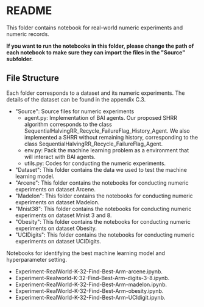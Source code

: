 # README

This folder contains notebook for real-world numeric experiments and numeric records.

**If you want to run the notebooks in this folder, please change the path of each notebook to make sure they can import the files in the "Source" subfolder.**

## File Structure

Each folder corresponds to a dataset and its numeric experiments. The details of the dataset can be found in the appendix C.3.

+ "Source": Source files for numeric experiments
  + agent.py: Implementation of BAI agents. Our proposed SHRR algorithm corresponds to the class SequentialHalvingRR_Recycle_FailureFlag_History_Agent. We also implemented a SHRR without remaining history, corresponding to the class SequentialHalvingRR_Recycle_FailureFlag_Agent.
  + env.py: Pack the machine learning problem as a environment that will interact with BAI agents.
  + utils.py: Codes for conducting the numeric experiments.
+ "Dataset": This folder contains the data we used to test the machine learning model.
+ "Arcene": This folder contains the notebooks for conducting numeric experiments on dataset Arcene.
+ "Madelon": This folder contains the notebooks for conducting numeric experiments on dataset Madelon.
+ "Mnist38": This folder contains the notebooks for conducting numeric experiments on dataset Mnist 3 and 8.
+ "Obesity": This folder contains the notebooks for conducting numeric experiments on dataset Obesity.
+ "UCIDigits": This folder contains the notebooks for conducting numeric experiments on dataset UCIDigits.

Notebooks for identifying the best machine learning model and hyperparameter setting.

+ Experiment-RealWorld-K-32-Find-Best-Arm-arcene.ipynb.
+ Experiment-Realworld-K-32-Find-Best-Arm-digits-3-8.ipynb.
+ Experiment-RealWorld-K-32-Find-Best-Arm-madelon.ipynb.
+ Experiment-RealWorld-K-32-Find-Best-Arm-obesity.ipynb.
+ Experiment-RealWorld-K-32-Find-Best-Arm-UCIdigit.ipynb.